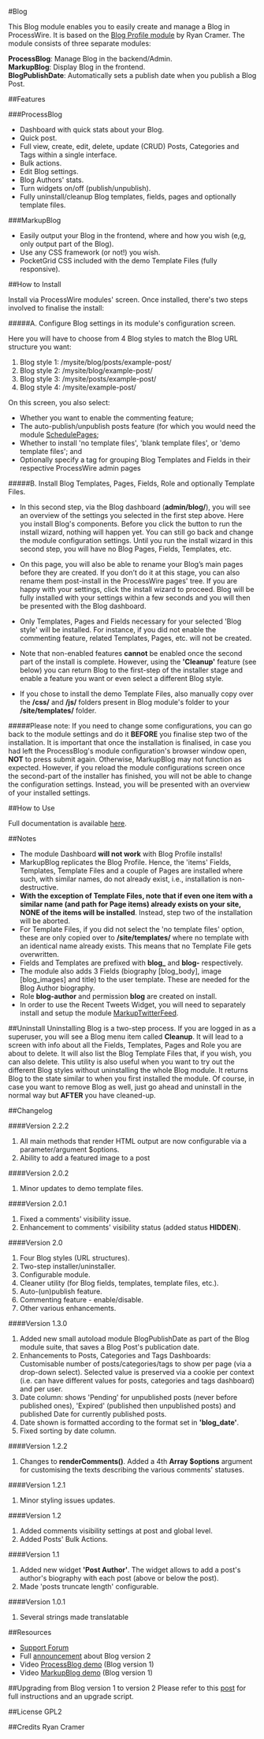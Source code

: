 #Blog

This Blog module enables you to easily create and manage a Blog in ProcessWire. It is based on the [Blog Profile module](http://mods.pw/2M) by Ryan Cramer. The module consists of three separate modules:  

**ProcessBlog**: Manage Blog in the backend/Admin.  
**MarkupBlog**: Display Blog in the frontend.  
**BlogPublishDate**: Automatically sets a publish date when you publish a Blog Post.

##Features

###ProcessBlog
*	Dashboard with quick stats about your Blog.
*	Quick post.
*	Full view, create, edit, delete, update (CRUD) Posts, Categories and Tags within a single interface.
*	Bulk actions.
*	Edit Blog settings.
*	Blog Authors' stats.
* Turn widgets on/off (publish/unpublish).
* Fully uninstall/cleanup Blog templates, fields, pages and optionally template files.


###MarkupBlog
*	Easily output your Blog in the frontend, where and how you wish (e,g, only output part of the Blog).
*	Use any CSS framework (or not!) you wish.
* PocketGrid CSS included with the demo Template Files (fully responsive).

##How to Install

Install via ProcessWire modules' screen. Once installed, there's two steps involved to finalise the install:

#####A. Configure Blog settings in its module's configuration screen. 

Here you will have to choose from 4 Blog styles to match the Blog URL structure you want:

1. Blog style 1: /mysite/blog/posts/example-post/
2. Blog style 2: /mysite/blog/example-post/
3. Blog style 3: /mysite/posts/example-post/
4. Blog style 4: /mysite/example-post/

On this screen, you also select:

*  Whether you want to enable the commenting feature;
*  The auto-publish/unpublish posts feature (for which you would need the module [SchedulePages](http://mods.pw/1t);
* Whether to install 'no template files', 'blank template files', or 'demo template files'; and
* Optionally specify a tag for grouping Blog Templates and Fields in their respective ProcessWire admin pages

#####B. Install Blog Templates, Pages, Fields, Role and optionally Template Files. 

* In this second step, via the Blog dashboard (**admin/blog/**), you will see an overview of the settings you selected in the first step above. Here you install Blog's components. Before you click the button to run the install wizard, nothing will happen yet. You can still go back and change the module configuration settings. Until you run the install wizard in this second step, you will have no Blog Pages, Fields, Templates, etc. 

* On this page, you will also be able to rename your Blog’s main pages before they are created. If you don’t do it at this stage, you can also rename them post-install in the ProcessWire pages' tree. If you are happy with your settings, click the install wizard to proceed. Blog will be fully installed with your settings within a few seconds and you will then be presented with the Blog dashboard. 

* Only Templates, Pages and Fields necessary for your selected 'Blog style' will be installed. For instance, if you did not enable the commenting feature, related Templates, Pages, etc. will not be created. 

* Note that non-enabled features **cannot** be enabled once the second part of the install is complete. However, using the **'Cleanup'** feature (see below) you can return Blog to the first-step of the installer stage and enable a feature you want or even select a different Blog style.

* If you chose to install the demo Template Files, also manually copy over the **/css/** and **/js/** folders present in Blog module's folder to your **/site/templates/** folder.

#####Please note:
If you need to change some configurations, you can go back to the module settings and do it **BEFORE** you finalise step two of the installation. It is important that once the installation is finalised, in case you had left the ProcessBlog's module configuration's browser window open, **NOT** to press submit again. Otherwise, MarkupBlog may not function as expected. However, if you reload the module configurations screen once the second-part of the installer has finished, you will not be able to change the configuration settings. Instead, you will be presented with an overview of your installed settings.

##How to Use

Full documentation is available [here](http://kongondo.com/tutorials/specific-features/creating-a-blog-in-processwire/).

##Notes

* The module Dashboard **will not work** with Blog Profile installs!  
* MarkupBlog replicates the Blog Profile. Hence, the 'items' Fields, Templates, Template Files and a couple of Pages are installed where such, with similar names, do not already exist, i.e., installation is non-destructive. 
* **With the exception of Template Files, note that if even one item with a similar name (and path for Page items) already exists on your site, NONE of the items will be installed**. Instead, step two of the installation will be aborted. 
* For Template Files, if you did not select the 'no template files' option, these are only copied over to **/site/templates/** where no template with an identical name already exists. This means that no Template File gets overwritten. 
* Fields and Templates are prefixed with **blog_** and **blog-** respectively.
* The module also adds 3 Fields (biography [blog_body], image [blog_images] and title) to the user template. These are needed for the Blog Author biography.
* Role **blog-author** and permission **blog** are created on install.
* In order to use the Recent Tweets Widget, you will need to separately install and setup the module [MarkupTwitterFeed](http://mods.pw/d).

##Uninstall
Uninstalling Blog is  a two-step process. If you are logged in as a superuser, you will see a Blog menu item called **Cleanup**. It will lead to a screen with info about all the Fields, Templates, Pages and Role you are about to delete. It will also list the Blog Template Files that, if you wish, you can also delete. This utility is also useful when you want to try out the different Blog styles without uninstalling the whole Blog module. It returns Blog to the state similar to when you first installed the module. Of course, in case you want to remove Blog as well, just go ahead and uninstall in the normal way but **AFTER** you have cleaned-up.

##Changelog

####Version 2.2.2
1. All main methods that render HTML output are now configurable via a parameter/argument $options.
2. Ability to add a featured image to a post

####Version 2.0.2
1. Minor updates to demo template files.

####Version 2.0.1
1. Fixed a comments' visibility issue.
2. Enhancement to comments' visibility status (added status **HIDDEN**).

####Version 2.0
1. Four Blog styles (URL structures).
2. Two-step installer/uninstaller.
3. Configurable module.
4. Cleaner utility (for Blog fields, templates, template files, etc.).
5. Auto-(un)publish feature.
6. Commenting feature - enable/disable.
7. Other various enhancements.

####Version 1.3.0
1. Added new small autoload module BlogPublishDate as part of the Blog module suite, that saves a Blog Post's publication date.
2. Enhancements to Posts, Categories and Tags Dashboards: Customisable number of posts/categories/tags to show per page (via a drop-down select). Selected value is preserved via a cookie per context (i.e. can have different values for posts, categories and tags dashboard) and per user.
3. Date column: shows 'Pending' for unpublished posts (never before published ones), 'Expired' (published then unpublished posts) and published Date for currently published posts.
4. Date shown is formatted according to the format set in **'blog_date'**.
5. Fixed sorting by date column.

####Version 1.2.2
1. Changes to **renderComments()**. Added a 4th **Array $options** argument for customising the texts describing the various comments' statuses.

####Version 1.2.1
1. Minor styling issues updates.

####Version 1.2
1. Added comments visibility settings at post and global level.
2. Added Posts' Bulk Actions.

####Version 1.1
1. Added new widget **'Post Author'**. The widget allows to add a post's author's biography with each post (above or below the post).
2. Made 'posts truncate length' configurable.

####Version 1.0.1
1. Several strings made translatable

##Resources
* [Support Forum](https://processwire.com/talk/topic/7403-module-blog/)
* Full [announcement](https://processwire.com/talk/topic/7403-module-blog/page-7#entry74237) about Blog version 2
* Video [ProcessBlog demo](http://youtu.be/64XMGLuniqU) (Blog version 1)
* Video [MarkupBlog demo](http://youtu.be/k7aSeL29JPE) (Blog version 1)

##Upgrading from Blog version 1 to version 2
Please refer to this [post](https://processwire.com/talk/topic/7403-module-blog/?p=74245) for full instructions and an upgrade script.

##License
GPL2

##Credits
Ryan Cramer